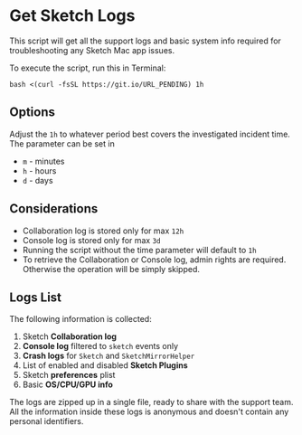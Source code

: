 # Get Sketch Logs

This script will get all the support logs and basic system info required for troubleshooting any Sketch Mac app issues.

To execute the script, run this in Terminal:

```
bash <(curl -fsSL https://git.io/URL_PENDING) 1h
```

## Options

Adjust the `1h` to whatever period best covers the investigated incident time. 
The parameter can be set in

- `m` - minutes
- `h` - hours
- `d` - days

## Considerations

- Collaboration log is stored only for max `12h`
- Console log is stored only for max `3d`
- Running the script without the time parameter will default to `1h`
- To retrieve the Collaboration or Console log, admin rights are required. Otherwise the operation will be simply skipped.

## Logs List

The following information is collected:

1. Sketch **Collaboration log**
2. **Console log** filtered to `sketch` events only
3. **Crash logs** for `Sketch` and `SketchMirrorHelper`
4. List of enabled and disabled **Sketch Plugins**
5. Sketch **preferences** plist
6. Basic **OS/CPU/GPU info**

The logs are zipped up in a single file, ready to share with the support team.
All the information inside these logs is anonymous and doesn't contain any personal identifiers.
